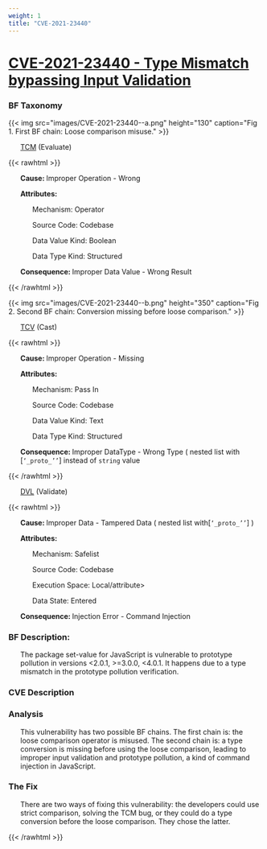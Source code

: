 ```yaml
---
weight: 1
title: "CVE-2021-23440"
---
```

# [CVE-2021-23440 - Type Mismatch bypassing Input Validation](https://cve.mitre.org/cgi-bin/cvename.cgi?name=CVE-2021-23440)

### BF Taxonomy

{{< img src="images/CVE-2021-23440--a.png" height="130" caption="Fig 1. First BF chain: Loose comparison misuse." >}}

<ul>

[TCM](/Classes/_DAT/TCM.md) (Evaluate)

</ul>

{{< rawhtml >}}
<ul><strong>Cause: </strong><cause>Improper Operation</cause> - Wrong</ul>
<ul><strong>Attributes: </strong>
  <ul>Mechanism: <attribute>Operator</attribute></ul>
  <ul>Source Code: <attribute>Codebase</attribute></ul>
  <ul>Data Value Kind: <attribute>Boolean</attribute></ul>
  <ul>Data Type Kind: <attribute>Structured</attribute></ul>
</ul>
<ul><strong>Consequence: </strong><consequence>Improper Data Value</consequence> - Wrong Result </ul>
{{< /rawhtml >}}

{{< img src="images/CVE-2021-23440--b.png" height="350" caption="Fig 2. Second BF chain: Conversion missing before loose comparison." >}}

<ul>

[TCV](/Classes/_DAT/TCV.md) (Cast)

</ul>

{{< rawhtml >}}
<ul><strong>Cause: </strong><cause>Improper Operation</cause> - Missing</ul>
<ul><strong>Attributes: </strong>
  <ul>Mechanism: <attribute>Pass In</attribute></ul>
  <ul>Source Code: <attribute>Codebase</attribute></ul>
  <ul>Data Value Kind: <attribute>Text</attribute></ul>
  <ul>Data Type Kind: <attribute>Structured</attribute></ul>
</ul>

<ul><strong>Consequence: </strong><consequence>Improper DataType</consequence> - Wrong Type ( nested list with [<code>‘_proto_’’</code>] instead of <code>string</code> value </ul>
{{< /rawhtml >}}

<ul>

[DVL](/Classes/_INP/DVL.md) (Validate)

</ul>

{{< rawhtml >}}
<ul><strong>Cause: </strong><cause>Improper Data</cause> - Tampered Data
    ( nested list with[<code>‘_proto_’’</code>] )</ul>
<ul><strong>Attributes: </strong>
  <ul>Mechanism: <attribute>Safelist</attribute></ul>
  <ul>Source Code: <attribute>Codebase</attribute></ul>
  <ul>Execution Space: <attribute>Local/attribute></ul>
  <ul>Data State: <attribute>Entered</attribute></ul>
</ul>
<ul><strong>Consequence: </strong><consequence>Injection Error</consequence> - Command Injection </ul>



 <p><h3>BF Description:</h3></p>
<p><ul>The package set-value for JavaScript is vulnerable to prototype pollution in versions
    &lt;2.0.1, >=3.0.0, &lt;4.0.1. It happens due to a type mismatch in the prototype pollution verification.</ul></p>
 <p><h3>CVE Description</h3></p>
 <p></p>
<p>
<h3>Analysis</h3>
</p>
<p>
<ul>This vulnerability has two possible BF chains. The first chain is: the loose comparison operator is misused. The
    second chain is: a type conversion is missing before using the loose comparison, leading to improper input
    validation and prototype pollution, a kind of command injection in JavaScript.</ul>
</p>
<p>
<h3>The Fix</h3>
</p>
<p>
<ul>There are two ways of fixing this vulnerability: the developers could use strict comparison, solving the TCM bug, or they could do a type conversion before the loose comparison. They chose the latter.</ul>
</p>
{{< /rawhtml >}}